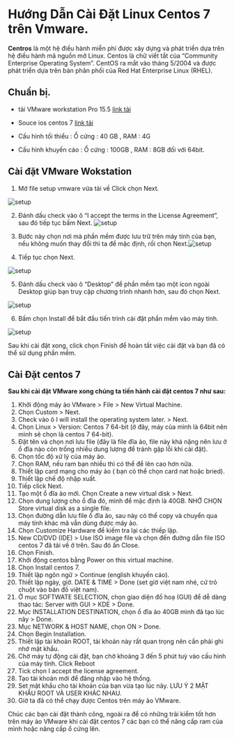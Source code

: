 
# Hướng Dẫn Cài Đặt Linux Centos 7 trên Vmware.
**Centros** là một hệ điều hành miễn phí được xây dựng và phát triển dựa trên hệ điều hành mã nguồn mở Linux. Centos là chữ viết tắt của “Community Enterprise Operating System”. CentOS ra mắt vào tháng 5/2004 và được phát triển dựa trên bản phân phối của Red Hat Enterprise Linux (RHEL).

## Chuẩn bị. 
+ tải VMware workstation Pro 15.5 [link tải](https://www.vmware.com/products/workstation-pro/workstation-pro-evaluation.html)

+ Souce ios centos 7 [link tải]( www.centos.org/download/)

+ Cấu hình tối thiểu : Ổ cứng : 40 GB , RAM : 4G

+ Cấu hình khuyến cáo : Ổ cứng : 100GB , RAM : 8GB đối với 64bit.

## Cài đặt VMware Wokstation

1. Mở file setup vmware vừa tải về Click chọn Next.

![setup](https://tungphatcomputer.com/images/upload/images/buoc-1-cai-dat-vmware.jpg)


2. Đánh dấu check vào ô “I accept the terms in the License Agreement”, sau đó tiếp tục bấm Next.
![setup](https://tungphatcomputer.com/images/upload/images/buoc-2-cai-dat-vmware.jpg)


3. Bước này chọn nơi mà phần mềm được lưu trữ trên máy tính của bạn, nếu không muốn thay đổi thì ta để mặc định, rồi chọn Next.![setup](https://tungphatcomputer.com/images/upload/images/buoc-3-cai-dat-vmware.jpg)


4. Tiếp tục chọn Next.

![setup](https://tungphatcomputer.com/images/upload/images/buoc-4-cai-dat-vmware.jpg)


5. Đánh dấu check vào ô “Desktop” để phần mềm tạo một icon ngoài Desktop giúp bạn truy cập chương trình nhanh hơn, sau đó chọn Next.

![setup](https://tungphatcomputer.com/images/upload/images/buoc-5-cai-dat-vmware.jpg)


6. Bấm chọn Install để bắt đầu tiến trình cài đặt phần mềm vào máy tính.

![setup](https://tungphatcomputer.com/images/upload/images/buoc-6-cai-dat-vmware.jpg)


Sau khi cài đặt xong, click chọn Finish để hoàn tất việc cài đặt và bạn đã có thể sử dụng phần mềm.

## Cài Đặt centos 7
  **Sau khi cài đặt VMware xong chúng ta tiến hành cài đặt centos 7 như sau:**

1. Khởi động máy ảo VMware > File > New Virtual Machine.![]()
2. Chọn Custom > Next.![]()
3. Check vào ô I will install the operating system later. > Next.![]()
4. Chọn Linux > Version: Centos 7 64-bit (ở đây, máy của mình là 64bit nên mình sẽ chọn là centos 7 64-bit).![]()
5. Đặt tên và chọn nơi lưu file (đây là file đĩa ảo, file này khá nặng nên lưu ở ổ đĩa nào còn trống nhiều dung lượng để tránh gặp lỗi khi cài đặt).![]()
6. Chọn tốc độ xử lý của máy ảo.![]()
7. Chọn RAM,  nếu ram bạn nhiều thì có thể để lên cao hơn nữa.![]()
8. Thiết lập card mạng cho máy ảo ( bạn có thể chọn card nat hoặc bried).![]()
9. Thiết lập chế độ nhập xuất.![]()
10. Tiếp click Next.![]()
11. Tạo một ổ đĩa ảo mới. Chọn Create a new virtual disk > Next. ![]()
12. Chọn dung lượng cho ổ đĩa đó, mình để mặc định là 40GB. NHỚ CHỌN Store virtual disk as a single file. ![]()
13. Chọn đường dẫn lưu file ổ đĩa ảo, sau này có thể copy và chuyển qua máy tính khác mã vẫn dùng được máy ảo.![]()
14. Chọn Customize Hardware để kiếm tra lại các thiếp lập.![]()
15. New CD/DVD  (IDE) > Use ISO image file và chọn đến đường dẫn file ISO centos 7 đã tải về ở trên. Sau đó ấn Close.![]()
16. Chọn Finish. ![]()
17. Khởi động centos bằng Power on this virtual machine.![]()
18. Chọn Install centos 7. ![]()
19. Thiết lập ngôn ngữ > Continue (english khuyến cáo).![]()
20. Thiết lập ngày, giờ. DATE & TIME > Done (set giờ việt nam nhé, cứ trỏ chuột vào bản đồ việt nam). ![]()
21. Ở mục SOFTWATE SELECTION, chọn giao diện đồ hoạ (GUI) để dễ dàng thao tác:
      Server with GUI > KDE > Done. ![]()
22. Mục INSTALLATION DESTINATION, chọn ổ đĩa ảo 40GB mình đã tạo lúc nãy > Done. ![]()
23. Mục NETWORK & HOST NAME, chọn ON > Done. ![]()
24. Chọn Begin Installation. ![]()
25. Thiết lập tài khoản ROOT, tài khoản này rất quan trọng nên cần phải ghi nhớ mật khẩu.![]()
26. Chờ máy tự động cài đặt, bạn chờ khoảng 3 đến 5 phút tuỳ vào cấu hình của máy tính. Click Reboot
27. Tick chọn I accept the license agreement. ![]()
28. Tạo tài khoản mới để đăng nhập vào hệ thống.![]()
29. Set mật khẩu cho tài khoản của bạn vừa tạo lúc nãy. LƯU Ý 2 MẬT KHẨU ROOT VÀ USER KHÁC NHAU. ![]()
30. Giờ ta đã có thể chạy được Centos trên máy ảo VMware.

 

Chúc các bạn cài đặt thành công, ngoài ra để có những trải kiểm tốt hơn trên máy ảo VMware khi cài đặt centos 7 các bạn có thể năng cấp ram của mình hoặc nâng cấp ổ cứng lên. 
 
